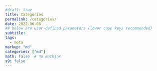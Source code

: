 ```yaml
---
#draft: true
title: Categories
permalink: /categories/
date: 2022-06-06
## below are user-defined parameters (lower case keys recommended)
subtitle:
tags:
  - meta
markup: "md" 
categories: ["md"]
math: false  # no mathjax 
s9: false
---
```



